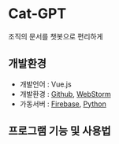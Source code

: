 # Cat-GPT
조직의 문서를 챗봇으로 편리하게

## 개발환경
- 개발언어 : Vue.js
- 개발환경 : [Github](https://github.com/), [WebStorm](https://www.jetbrains.com/webstorm/)
- 가동서버 : [Firebase](https://firebase.google.com/), [Python](https://www.python.org/)

## 프로그램 기능 및 사용법